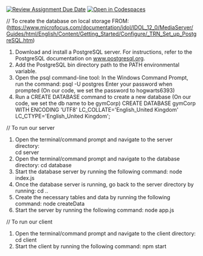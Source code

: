 [![Review Assignment Due Date](https://classroom.github.com/assets/deadline-readme-button-24ddc0f5d75046c5622901739e7c5dd533143b0c8e959d652212380cedb1ea36.svg)](https://classroom.github.com/a/BsFdJ6lI)
[![Open in Codespaces](https://classroom.github.com/assets/launch-codespace-f4981d0f882b2a3f0472912d15f9806d57e124e0fc890972558857b51b24a6f9.svg)](https://classroom.github.com/open-in-codespaces?assignment_repo_id=10177675)

// To create the database on local storage
FROM:  (https://www.microfocus.com/documentation/idol/IDOL_12_0/MediaServer/Guides/html/English/Content/Getting_Started/Configure/_TRN_Set_up_PostgreSQL.htm) 
1. Download and install a PostgreSQL server. For instructions, refer to the PostgreSQL documentation on www.postgresql.org.
2. Add the PostgreSQL bin directory path to the PATH environmental variable.
3. Open the psql command-line tool:
  In the Windows Command Prompt, run the command:
  psql -U postgres
  Enter your password when prompted (On our code, we set the password to hogwarts6393)
4. Run a CREATE DATABASE command to create a new database (On our code, we set the db name to be gymCorp)
   CREATE DATABASE gymCorp WITH ENCODING 'UTF8' LC_COLLATE='English_United Kingdom' LC_CTYPE='English_United Kingdom';
   
// To run our server
1. Open the terminal/command prompt and navigate to the server directory:  
  cd server
2. Open the terminal/command prompt and navigate to the database directory:
  cd database
3. Start the database server by running the following command:
  node index.js
4. Once the database server is running, go back to the server directory by running:
  cd ..
5. Create the necessary tables and data by running the following command:
  node createData
6. Start the server by running the following command:
  node app.js
  
// To run our client
1. Open the terminal/command prompt and navigate to the client directory:
  cd client
2. Start the client by running the following command:
  npm start

  
